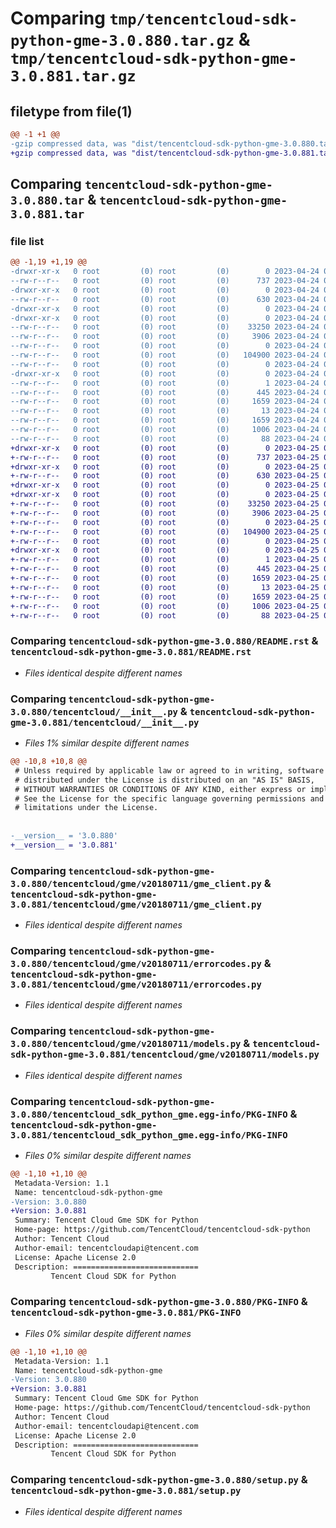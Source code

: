 # Comparing `tmp/tencentcloud-sdk-python-gme-3.0.880.tar.gz` & `tmp/tencentcloud-sdk-python-gme-3.0.881.tar.gz`

## filetype from file(1)

```diff
@@ -1 +1 @@
-gzip compressed data, was "dist/tencentcloud-sdk-python-gme-3.0.880.tar", last modified: Mon Apr 24 03:08:32 2023, max compression
+gzip compressed data, was "dist/tencentcloud-sdk-python-gme-3.0.881.tar", last modified: Tue Apr 25 00:41:17 2023, max compression
```

## Comparing `tencentcloud-sdk-python-gme-3.0.880.tar` & `tencentcloud-sdk-python-gme-3.0.881.tar`

### file list

```diff
@@ -1,19 +1,19 @@
-drwxr-xr-x   0 root         (0) root         (0)        0 2023-04-24 03:08:32.000000 tencentcloud-sdk-python-gme-3.0.880/
--rw-r--r--   0 root         (0) root         (0)      737 2023-04-24 03:08:32.000000 tencentcloud-sdk-python-gme-3.0.880/README.rst
-drwxr-xr-x   0 root         (0) root         (0)        0 2023-04-24 03:08:32.000000 tencentcloud-sdk-python-gme-3.0.880/tencentcloud/
--rw-r--r--   0 root         (0) root         (0)      630 2023-04-24 03:08:32.000000 tencentcloud-sdk-python-gme-3.0.880/tencentcloud/__init__.py
-drwxr-xr-x   0 root         (0) root         (0)        0 2023-04-24 03:08:32.000000 tencentcloud-sdk-python-gme-3.0.880/tencentcloud/gme/
-drwxr-xr-x   0 root         (0) root         (0)        0 2023-04-24 03:08:32.000000 tencentcloud-sdk-python-gme-3.0.880/tencentcloud/gme/v20180711/
--rw-r--r--   0 root         (0) root         (0)    33250 2023-04-24 03:08:32.000000 tencentcloud-sdk-python-gme-3.0.880/tencentcloud/gme/v20180711/gme_client.py
--rw-r--r--   0 root         (0) root         (0)     3906 2023-04-24 03:08:32.000000 tencentcloud-sdk-python-gme-3.0.880/tencentcloud/gme/v20180711/errorcodes.py
--rw-r--r--   0 root         (0) root         (0)        0 2023-04-24 03:08:32.000000 tencentcloud-sdk-python-gme-3.0.880/tencentcloud/gme/v20180711/__init__.py
--rw-r--r--   0 root         (0) root         (0)   104900 2023-04-24 03:08:32.000000 tencentcloud-sdk-python-gme-3.0.880/tencentcloud/gme/v20180711/models.py
--rw-r--r--   0 root         (0) root         (0)        0 2023-04-24 03:08:32.000000 tencentcloud-sdk-python-gme-3.0.880/tencentcloud/gme/__init__.py
-drwxr-xr-x   0 root         (0) root         (0)        0 2023-04-24 03:08:32.000000 tencentcloud-sdk-python-gme-3.0.880/tencentcloud_sdk_python_gme.egg-info/
--rw-r--r--   0 root         (0) root         (0)        1 2023-04-24 03:08:32.000000 tencentcloud-sdk-python-gme-3.0.880/tencentcloud_sdk_python_gme.egg-info/dependency_links.txt
--rw-r--r--   0 root         (0) root         (0)      445 2023-04-24 03:08:32.000000 tencentcloud-sdk-python-gme-3.0.880/tencentcloud_sdk_python_gme.egg-info/SOURCES.txt
--rw-r--r--   0 root         (0) root         (0)     1659 2023-04-24 03:08:32.000000 tencentcloud-sdk-python-gme-3.0.880/tencentcloud_sdk_python_gme.egg-info/PKG-INFO
--rw-r--r--   0 root         (0) root         (0)       13 2023-04-24 03:08:32.000000 tencentcloud-sdk-python-gme-3.0.880/tencentcloud_sdk_python_gme.egg-info/top_level.txt
--rw-r--r--   0 root         (0) root         (0)     1659 2023-04-24 03:08:32.000000 tencentcloud-sdk-python-gme-3.0.880/PKG-INFO
--rw-r--r--   0 root         (0) root         (0)     1006 2023-04-24 03:08:32.000000 tencentcloud-sdk-python-gme-3.0.880/setup.py
--rw-r--r--   0 root         (0) root         (0)       88 2023-04-24 03:08:32.000000 tencentcloud-sdk-python-gme-3.0.880/setup.cfg
+drwxr-xr-x   0 root         (0) root         (0)        0 2023-04-25 00:41:17.000000 tencentcloud-sdk-python-gme-3.0.881/
+-rw-r--r--   0 root         (0) root         (0)      737 2023-04-25 00:41:17.000000 tencentcloud-sdk-python-gme-3.0.881/README.rst
+drwxr-xr-x   0 root         (0) root         (0)        0 2023-04-25 00:41:17.000000 tencentcloud-sdk-python-gme-3.0.881/tencentcloud/
+-rw-r--r--   0 root         (0) root         (0)      630 2023-04-25 00:41:17.000000 tencentcloud-sdk-python-gme-3.0.881/tencentcloud/__init__.py
+drwxr-xr-x   0 root         (0) root         (0)        0 2023-04-25 00:41:17.000000 tencentcloud-sdk-python-gme-3.0.881/tencentcloud/gme/
+drwxr-xr-x   0 root         (0) root         (0)        0 2023-04-25 00:41:17.000000 tencentcloud-sdk-python-gme-3.0.881/tencentcloud/gme/v20180711/
+-rw-r--r--   0 root         (0) root         (0)    33250 2023-04-25 00:41:17.000000 tencentcloud-sdk-python-gme-3.0.881/tencentcloud/gme/v20180711/gme_client.py
+-rw-r--r--   0 root         (0) root         (0)     3906 2023-04-25 00:41:17.000000 tencentcloud-sdk-python-gme-3.0.881/tencentcloud/gme/v20180711/errorcodes.py
+-rw-r--r--   0 root         (0) root         (0)        0 2023-04-25 00:41:17.000000 tencentcloud-sdk-python-gme-3.0.881/tencentcloud/gme/v20180711/__init__.py
+-rw-r--r--   0 root         (0) root         (0)   104900 2023-04-25 00:41:17.000000 tencentcloud-sdk-python-gme-3.0.881/tencentcloud/gme/v20180711/models.py
+-rw-r--r--   0 root         (0) root         (0)        0 2023-04-25 00:41:17.000000 tencentcloud-sdk-python-gme-3.0.881/tencentcloud/gme/__init__.py
+drwxr-xr-x   0 root         (0) root         (0)        0 2023-04-25 00:41:17.000000 tencentcloud-sdk-python-gme-3.0.881/tencentcloud_sdk_python_gme.egg-info/
+-rw-r--r--   0 root         (0) root         (0)        1 2023-04-25 00:41:17.000000 tencentcloud-sdk-python-gme-3.0.881/tencentcloud_sdk_python_gme.egg-info/dependency_links.txt
+-rw-r--r--   0 root         (0) root         (0)      445 2023-04-25 00:41:17.000000 tencentcloud-sdk-python-gme-3.0.881/tencentcloud_sdk_python_gme.egg-info/SOURCES.txt
+-rw-r--r--   0 root         (0) root         (0)     1659 2023-04-25 00:41:17.000000 tencentcloud-sdk-python-gme-3.0.881/tencentcloud_sdk_python_gme.egg-info/PKG-INFO
+-rw-r--r--   0 root         (0) root         (0)       13 2023-04-25 00:41:17.000000 tencentcloud-sdk-python-gme-3.0.881/tencentcloud_sdk_python_gme.egg-info/top_level.txt
+-rw-r--r--   0 root         (0) root         (0)     1659 2023-04-25 00:41:17.000000 tencentcloud-sdk-python-gme-3.0.881/PKG-INFO
+-rw-r--r--   0 root         (0) root         (0)     1006 2023-04-25 00:41:17.000000 tencentcloud-sdk-python-gme-3.0.881/setup.py
+-rw-r--r--   0 root         (0) root         (0)       88 2023-04-25 00:41:17.000000 tencentcloud-sdk-python-gme-3.0.881/setup.cfg
```

### Comparing `tencentcloud-sdk-python-gme-3.0.880/README.rst` & `tencentcloud-sdk-python-gme-3.0.881/README.rst`

 * *Files identical despite different names*

### Comparing `tencentcloud-sdk-python-gme-3.0.880/tencentcloud/__init__.py` & `tencentcloud-sdk-python-gme-3.0.881/tencentcloud/__init__.py`

 * *Files 1% similar despite different names*

```diff
@@ -10,8 +10,8 @@
 # Unless required by applicable law or agreed to in writing, software
 # distributed under the License is distributed on an "AS IS" BASIS,
 # WITHOUT WARRANTIES OR CONDITIONS OF ANY KIND, either express or implied.
 # See the License for the specific language governing permissions and
 # limitations under the License.
 
 
-__version__ = '3.0.880'
+__version__ = '3.0.881'
```

### Comparing `tencentcloud-sdk-python-gme-3.0.880/tencentcloud/gme/v20180711/gme_client.py` & `tencentcloud-sdk-python-gme-3.0.881/tencentcloud/gme/v20180711/gme_client.py`

 * *Files identical despite different names*

### Comparing `tencentcloud-sdk-python-gme-3.0.880/tencentcloud/gme/v20180711/errorcodes.py` & `tencentcloud-sdk-python-gme-3.0.881/tencentcloud/gme/v20180711/errorcodes.py`

 * *Files identical despite different names*

### Comparing `tencentcloud-sdk-python-gme-3.0.880/tencentcloud/gme/v20180711/models.py` & `tencentcloud-sdk-python-gme-3.0.881/tencentcloud/gme/v20180711/models.py`

 * *Files identical despite different names*

### Comparing `tencentcloud-sdk-python-gme-3.0.880/tencentcloud_sdk_python_gme.egg-info/PKG-INFO` & `tencentcloud-sdk-python-gme-3.0.881/tencentcloud_sdk_python_gme.egg-info/PKG-INFO`

 * *Files 0% similar despite different names*

```diff
@@ -1,10 +1,10 @@
 Metadata-Version: 1.1
 Name: tencentcloud-sdk-python-gme
-Version: 3.0.880
+Version: 3.0.881
 Summary: Tencent Cloud Gme SDK for Python
 Home-page: https://github.com/TencentCloud/tencentcloud-sdk-python
 Author: Tencent Cloud
 Author-email: tencentcloudapi@tencent.com
 License: Apache License 2.0
 Description: ============================
         Tencent Cloud SDK for Python
```

### Comparing `tencentcloud-sdk-python-gme-3.0.880/PKG-INFO` & `tencentcloud-sdk-python-gme-3.0.881/PKG-INFO`

 * *Files 0% similar despite different names*

```diff
@@ -1,10 +1,10 @@
 Metadata-Version: 1.1
 Name: tencentcloud-sdk-python-gme
-Version: 3.0.880
+Version: 3.0.881
 Summary: Tencent Cloud Gme SDK for Python
 Home-page: https://github.com/TencentCloud/tencentcloud-sdk-python
 Author: Tencent Cloud
 Author-email: tencentcloudapi@tencent.com
 License: Apache License 2.0
 Description: ============================
         Tencent Cloud SDK for Python
```

### Comparing `tencentcloud-sdk-python-gme-3.0.880/setup.py` & `tencentcloud-sdk-python-gme-3.0.881/setup.py`

 * *Files identical despite different names*

